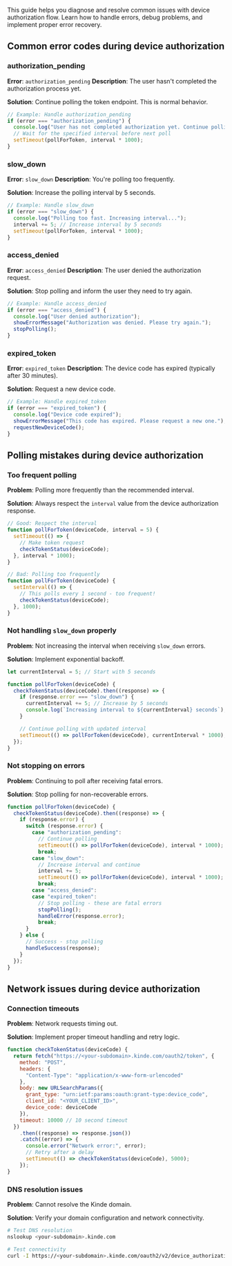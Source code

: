 
This guide helps you diagnose and resolve common issues with device authorization flow. Learn how to handle errors, debug problems, and implement proper error recovery.

## Common error codes during device authorization

### authorization_pending

**Error**: `authorization_pending`
**Description**: The user hasn't completed the authorization process yet.

**Solution**: Continue polling the token endpoint. This is normal behavior.

```javascript
// Example: Handle authorization_pending
if (error === "authorization_pending") {
  console.log("User has not completed authorization yet. Continue polling...");
  // Wait for the specified interval before next poll
  setTimeout(pollForToken, interval * 1000);
}
```

### slow_down

**Error**: `slow_down`
**Description**: You're polling too frequently.

**Solution**: Increase the polling interval by 5 seconds.

```javascript
// Example: Handle slow_down
if (error === "slow_down") {
  console.log("Polling too fast. Increasing interval...");
  interval += 5; // Increase interval by 5 seconds
  setTimeout(pollForToken, interval * 1000);
}
```

### access_denied

**Error**: `access_denied`
**Description**: The user denied the authorization request.

**Solution**: Stop polling and inform the user they need to try again.

```javascript
// Example: Handle access_denied
if (error === "access_denied") {
  console.log("User denied authorization");
  showErrorMessage("Authorization was denied. Please try again.");
  stopPolling();
}
```

### expired_token

**Error**: `expired_token`
**Description**: The device code has expired (typically after 30 minutes).

**Solution**: Request a new device code.

```javascript
// Example: Handle expired_token
if (error === "expired_token") {
  console.log("Device code expired");
  showErrorMessage("This code has expired. Please request a new one.");
  requestNewDeviceCode();
}
```

## Polling mistakes during device authorization

### Too frequent polling

**Problem**: Polling more frequently than the recommended interval.

**Solution**: Always respect the `interval` value from the device authorization response.

```javascript
// Good: Respect the interval
function pollForToken(deviceCode, interval = 5) {
  setTimeout(() => {
    // Make token request
    checkTokenStatus(deviceCode);
  }, interval * 1000);
}

// Bad: Polling too frequently
function pollForToken(deviceCode) {
  setInterval(() => {
    // This polls every 1 second - too frequent!
    checkTokenStatus(deviceCode);
  }, 1000);
}
```

### Not handling `slow_down` properly

**Problem**: Not increasing the interval when receiving `slow_down` errors.

**Solution**: Implement exponential backoff.

```javascript
let currentInterval = 5; // Start with 5 seconds

function pollForToken(deviceCode) {
  checkTokenStatus(deviceCode).then((response) => {
    if (response.error === "slow_down") {
      currentInterval += 5; // Increase by 5 seconds
      console.log(`Increasing interval to ${currentInterval} seconds`);
    }

    // Continue polling with updated interval
    setTimeout(() => pollForToken(deviceCode), currentInterval * 1000);
  });
}
```

### Not stopping on errors

**Problem**: Continuing to poll after receiving fatal errors.

**Solution**: Stop polling for non-recoverable errors.

```javascript
function pollForToken(deviceCode) {
  checkTokenStatus(deviceCode).then((response) => {
    if (response.error) {
      switch (response.error) {
        case "authorization_pending":
          // Continue polling
          setTimeout(() => pollForToken(deviceCode), interval * 1000);
          break;
        case "slow_down":
          // Increase interval and continue
          interval += 5;
          setTimeout(() => pollForToken(deviceCode), interval * 1000);
          break;
        case "access_denied":
        case "expired_token":
          // Stop polling - these are fatal errors
          stopPolling();
          handleError(response.error);
          break;
      }
    } else {
      // Success - stop polling
      handleSuccess(response);
    }
  });
}
```

## Network issues during device authorization

### Connection timeouts

**Problem**: Network requests timing out.

**Solution**: Implement proper timeout handling and retry logic.

```javascript
function checkTokenStatus(deviceCode) {
  return fetch("https://<your-subdomain>.kinde.com/oauth2/token", {
    method: "POST",
    headers: {
      "Content-Type": "application/x-www-form-urlencoded"
    },
    body: new URLSearchParams({
      grant_type: "urn:ietf:params:oauth:grant-type:device_code",
      client_id: "<YOUR_CLIENT_ID>",
      device_code: deviceCode
    }),
    timeout: 10000 // 10 second timeout
  })
    .then((response) => response.json())
    .catch((error) => {
      console.error("Network error:", error);
      // Retry after a delay
      setTimeout(() => checkTokenStatus(deviceCode), 5000);
    });
}
```

### DNS resolution issues

**Problem**: Cannot resolve the Kinde domain.

**Solution**: Verify your domain configuration and network connectivity.

```bash
# Test DNS resolution
nslookup <your-subdomain>.kinde.com

# Test connectivity
curl -I https://<your-subdomain>.kinde.com/oauth2/v2/device_authorization
```
